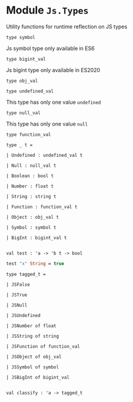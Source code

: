 
# Module `Js.Types`

Utility functions for runtime reflection on JS types

```
type symbol
```
Js symbol type only available in ES6

```
type bigint_val
```
Js bigint type only available in ES2020

```
type obj_val
```
```
type undefined_val
```
This type has only one value `undefined`

```
type null_val
```
This type has only one value `null`

```
type function_val
```
```
type _ t = 
```
```
| Undefined : undefined_val t
```
```
| Null : null_val t
```
```
| Boolean : bool t
```
```
| Number : float t
```
```
| String : string t
```
```
| Function : function_val t
```
```
| Object : obj_val t
```
```
| Symbol : symbol t
```
```
| BigInt : bigint_val t
```
```

```
```
val test : 'a -> 'b t -> bool
```
```ocaml
test "x" String = true
```
```
type tagged_t = 
```
```
| JSFalse
```
```
| JSTrue
```
```
| JSNull
```
```
| JSUndefined
```
```
| JSNumber of float
```
```
| JSString of string
```
```
| JSFunction of function_val
```
```
| JSObject of obj_val
```
```
| JSSymbol of symbol
```
```
| JSBigInt of bigint_val
```
```

```
```
val classify : 'a -> tagged_t
```